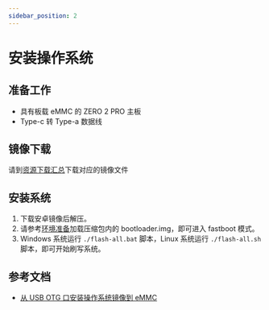 ```yaml
---
sidebar_position: 2
---
```


# 安装操作系统

## 准备工作

- 具有板载 eMMC 的 ZERO 2 PRO 主板
- Type-c 转 Type-a 数据线

## 镜像下载

请到[资源下载汇总](./download)下载对应的镜像文件

## 安装系统

1. 下载安卓镜像后解压。
2. 请参考[环境准备](../../low-level-dev/install-os-on-emmc#环境准备)加载压缩包内的 bootloader.img，即可进入 fastboot 模式。
3. Windows 系统运行 `./flash-all.bat` 脚本，Linux 系统运行 `./flash-all.sh` 脚本，即可开始刷写系统。

## 参考文档

- [从 USB OTG 口安装操作系统镜像到 eMMC](../../low-level-dev/install-os-on-emmc)
